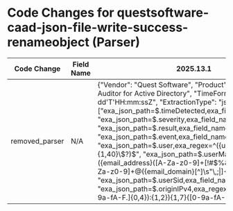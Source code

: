 # Code Changes for questsoftware-caad-json-file-write-success-renameobject (Parser)

| Code Change | Field Name | 2025.13.1 | 2025.14.1 |
|-------------|------------|-----------|------------|
| removed_parser | N/A | {"Vendor": "Quest Software", "Product": "Quest Change Auditor for Active Directory", "TimeFormat": "yyyy-MM-dd'T'HH:mm:ssZ", "ExtractionType": "json", "Fields": ["exa_json_path=$.timeDetected,exa_field_name=time", "exa_json_path=$.severity,exa_field_name=alert_severity", "exa_json_path=$.result,exa_field_name=result", "exa_json_path=$.event,exa_field_name=action", "exa_json_path=$.user,exa_regex=^({user}[\w\.\-\!\#\^\~]{1,40}\$?)$", "exa_json_path=$.userMail,exa_regex=({email_address}([A-Za-z0-9]+[!#$%&'+\/=?^_`~.\-])*[A-Za-z0-9]+@({email_domain}[^\]\s\"\\,;\|]+\.[^\]\s\"\\,;\|]+))", "exa_json_path=$.userSid,exa_field_name=user_sid", "exa_json_path=$.originIPv4,exa_regex=({dest_ip}((([0-9a-fA-F.]{0,4}):{1,2}){1,7}([0-9a-fA-F]){0,4})|(((25[0-5]|(2[0-4]|1\d|[0-9]|)\d)\.?\b){4}))(:({dest_port}\d+))?", "exa_json_path=$.computer,exa_field_name=dest_host", "exa_json_path=$.domain,exa_field_name=domain", "exa_json_path=$.folderPath,exa_field_name=file_dir", "exa_json_path=$.fileName,exa_regex=({file_name}[^\"]+?(\.({file_ext}[^\"\.]+))?)$", "exa_json_path=$.description,exa_field_name=additional_info", "exa_json_path=$.event,exa_regex=(EMC )?(File|Folder) ({access}(opened|deleted|moved|renamed|created|contents written))", "exa_json_path=$.action,exa_regex=({access}(Delete|Move|Rename|Add)) Object"], "Name": "questsoftware-caad-json-file-write-success-renameobject", "Conditions": ["\"action\": \"Rename Object\"", "\"folderPath\": \"", "\"timeDetected\": \""], "ParserVersion": "v1.0.0"} | N/A |